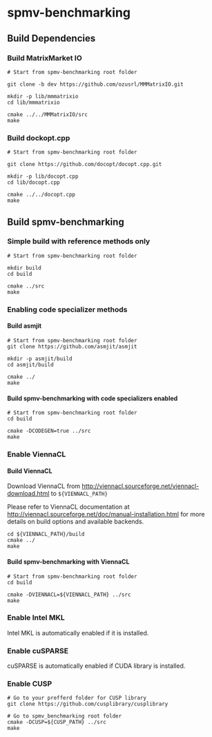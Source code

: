 # spmv-benchmarking

## Build Dependencies
### Build MatrixMarket IO

```
# Start from spmv-benchmarking root folder

git clone -b dev https://github.com/ozusrl/MMMatrixIO.git

mkdir -p lib/mmmatrixio
cd lib/mmmatrixio

cmake ../../MMMatrixIO/src
make
```



### Build dockopt.cpp

```
# Start from spmv-benchmarking root folder

git clone https://github.com/docopt/docopt.cpp.git

mkdir -p lib/docopt.cpp
cd lib/docopt.cpp

cmake ../../docopt.cpp
make

```


## Build spmv-benchmarking

### Simple build with reference methods only

```
# Start from spmv-benchmarking root folder

mkdir build
cd build

cmake ../src
make
```


### Enabling code specializer methods

#### Build asmjit

```
# Start from spmv-benchmarking root folder
git clone https://github.com/asmjit/asmjit

mkdir -p asmjit/build
cd asmjit/build

cmake ../
make

```

#### Build spmv-benchmarking with code specializers enabled
```
# Start from spmv-benchmarking root folder
cd build

cmake -DCODEGEN=true ../src
make
```

### Enable ViennaCL

#### Build ViennaCL

Download ViennaCL from http://viennacl.sourceforge.net/viennacl-download.html
to `${VIENNACL_PATH}`

Please refer to ViennaCL documentation at
http://viennacl.sourceforge.net/doc/manual-installation.html for more details
on build options and available backends.


```
cd ${VIENNACL_PATH}/build
cmake ../
make
```

#### Build spmv-benchmarking with ViennaCL
```
# Start from spmv-benchmarking root folder
cd build

cmake -DVIENNACL=${VIENNACL_PATH} ../src
make
```

### Enable Intel MKL
Intel MKL is automatically enabled if it is installed.

### Enable cuSPARSE
cuSPARSE is automatically enabled if CUDA library is installed.


### Enable CUSP
```
# Go to your prefferd folder for CUSP library
git clone https://github.com/cusplibrary/cusplibrary

# Go to spmv_benchmarking root folder
cmake -DCUSP=${CUSP_PATH} ../src
make
```
